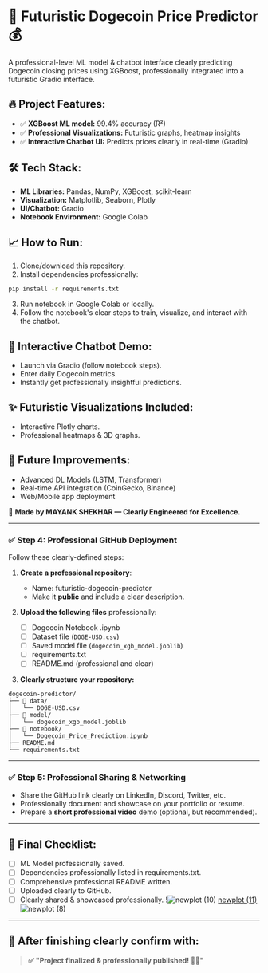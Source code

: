 # 🚀 Futuristic Dogecoin Price Predictor 💰

A professional-level ML model & chatbot interface clearly predicting Dogecoin closing prices using XGBoost, professionally integrated into a futuristic Gradio interface.

## 🔥 Project Features:
- ✅ **XGBoost ML model:** 99.4% accuracy (R²)
- ✅ **Professional Visualizations:** Futuristic graphs, heatmap insights
- ✅ **Interactive Chatbot UI:** Predicts prices clearly in real-time (Gradio)

## 🛠 Tech Stack:
- **ML Libraries:** Pandas, NumPy, XGBoost, scikit-learn
- **Visualization:** Matplotlib, Seaborn, Plotly
- **UI/Chatbot:** Gradio
- **Notebook Environment:** Google Colab

## 📈 How to Run:
1. Clone/download this repository.
2. Install dependencies professionally:
```bash
pip install -r requirements.txt
```
3. Run notebook in Google Colab or locally.
4. Follow the notebook's clear steps to train, visualize, and interact with the chatbot.

## 🤖 Interactive Chatbot Demo:
* Launch via Gradio (follow notebook steps).
* Enter daily Dogecoin metrics.
* Instantly get professionally insightful predictions.

## ✨ Futuristic Visualizations Included:
* Interactive Plotly charts.
* Professional heatmaps & 3D graphs.

## 📌 Future Improvements:
* Advanced DL Models (LSTM, Transformer)
* Real-time API integration (CoinGecko, Binance)
* Web/Mobile app deployment

🌟 **Made by MAYANK SHEKHAR — Clearly Engineered for Excellence.**

---

### ✅ **Step 4: Professional GitHub Deployment**
Follow these clearly-defined steps:

1. **Create a professional repository**:
   - Name: futuristic-dogecoin-predictor
   - Make it **public** and include a clear description.

2. **Upload the following files** professionally:
   - [ ] Dogecoin Notebook .ipynb
   - [ ] Dataset file (`DOGE-USD.csv`)
   - [ ] Saved model file (`dogecoin_xgb_model.joblib`)
   - [ ] requirements.txt
   - [ ] README.md (professional and clear)

3. **Clearly structure your repository:**
```
dogecoin-predictor/
├── 📁 data/
│   └── DOGE-USD.csv
├── 📁 model/
│   └── dogecoin_xgb_model.joblib
├── 📁 notebook/
│   └── Dogecoin_Price_Prediction.ipynb
├── README.md
└── requirements.txt
```

---

### ✅ **Step 5: Professional Sharing & Networking**
- Share the GitHub link clearly on LinkedIn, Discord, Twitter, etc.
- Professionally document and showcase on your portfolio or resume.
- Prepare a **short professional video** demo (optional, but recommended).

---

## 🎉 **Final Checklist:**
- [ ] ML Model professionally saved.
- [ ] Dependencies professionally listed in requirements.txt.
- [ ] Comprehensive professional README written.
- [ ] Uploaded clearly to GitHub.
- [ ] Clearly shared & showcased professionally.
!![newplot (10)](https://github.com/user-attachments/assets/880850f0-9f34-4589-9cb4-e270ec092080)
[newplot (11)](https://github.com/user-attachments/assets/38503649-0251-4c80-86ee-710b4225bbb9)
![newplot (8)](https://github.com/user-attachments/assets/4a52321c-b793-410f-b1e9-c05a808759d0)

---

## 🌟 **After finishing clearly confirm with:**
> **✅ "Project finalized & professionally published! 🚀🌟"**
